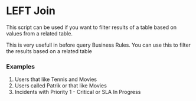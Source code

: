 # LEFT Join

This script can be used if you want to filter results of a table based on values from a related table.

This is very usefull in before query Business Rules. You can use this to filter the results based on a related table

### Examples

1. Users that like Tennis and Movies
2. Users called Patrik or that like Movies
3. Incidents with Priority 1 - Critical or SLA In Progress

